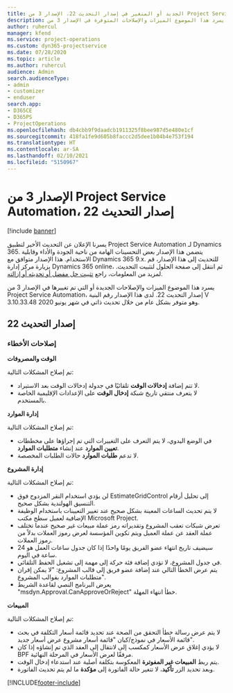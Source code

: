 ```yaml
---
title: الجديد أو المتغير في إصدار التحديث 22، الإصدار 3 من Project Service Automation
description: يسرد هذا الموضوع الميزات والإصلاحات المتوفرة في الإصدار 3 من Project Service Automation، إصدار التحديث 22.
author: ruhercul
manager: kfend
ms.service: project-operations
ms.custom: dyn365-projectservice
ms.date: 07/28/2020
ms.topic: article
ms.author: ruhercul
audience: Admin
search.audienceType:
- admin
- customizer
- enduser
search.app:
- D365CE
- D365PS
- ProjectOperations
ms.openlocfilehash: db4cbb9f9daadcb1911325f8bee987d5e480e1cf
ms.sourcegitcommit: 418fa1fe9d605b8faccc2d5dee1b04b4e753f194
ms.translationtype: HT
ms.contentlocale: ar-SA
ms.lasthandoff: 02/10/2021
ms.locfileid: "5150967"
---
```

# <a name="project-service-automation-update-release-22-v3"></a>الإصدار 3 من Project Service Automation، إصدار التحديث 22

[!include [banner](../includes/psa-now-project-operations.md)]

يسرنا الإعلان عن التحديث الأخير لتطبيق Project Service Automation لـ Dynamics 365. يتضمن هذا الإصدار بعض التحسينات الهامة من ناحية الجودة والأداء وقابلية الاستخدام. هذا الإصدار متوافق مع Dynamics 365 9.x. للتحديث إلى هذا الإصدار، قم بزيارة مركز إدارة Dynamics 365 online، ثم انتقل إلى صفحة الحلول لتثبيت التحديث. لمزيد من المعلومات، راجع [تثبيت حل مفضل أو تحديثه أو إزالته](https://docs.microsoft.com/power-platform/admin/install-remove-preferred-solution).

يسرد هذا الموضوع الميزات والإصلاحات الجديدة أو التي تم تغييرها في الإصدار 3 من Project Service Automation، إصدار التحديث 22. لدى هذا الإصدار رقم البنية V 3.10.33.48 وهو متوفر بشكل عام من خلال تحديث ذاتي في شهر يونيو 2020.

## <a name="update-release-22"></a>إصدار التحديث 22

### <a name="bug-fixes"></a>إصلاحات الأخطاء



**الوقت والمصروفات**

تم إصلاح المشكلات التالية:

- لا تتم إضافة **إدخالات الوقت** تلقائيًا في جدولة إدخالات الوقت بعد الاستيراد.
- لا يتعرف منتقي تاريخ شبكة **إدخال الوقت** على الإعدادات الإقليمية الخاصة بالمستخدم.

**إدارة الموارد**

تم إصلاح المشكلات التالية:

- في الوضع اليدوي، لا يتم التعرف على التغييرات التي تم إجراؤها على مخططات **تعيين الموارد** عند إنشاء **متطلبات الموارد**.
- لا تدعم **طلبات الموارد** حالات الطلبات المخصصة.

**إدارة المشروع**

تم إصلاح المشكلات التالية:

- لن يؤدي استخدام النقر المزدوج فوق EstimateGridControl إلى تحليل أرقام التنسيق الهولندية بشكل صحيح.
- لا يتم تحديث الساعات المعينة بشكل صحيح عند تغيير التعيينات باستخدام الوظيفة الإضافية لعميل سطح مكتب Microsoft Project.
- تعرض شبكات تعقب المشروع وتقديراته رمز عملة مبيعات غير صحيح عندما تختلف عملة العقد عن عملة العميل ويتم تكوين المؤسسة لعرض رموز العملات بدلاً من رموز العملات.
- سيضيف تاريخ انتهاء عضو الفريق يومًا واحدًا إذا كان جدول ساعات العمل هو 24 ساعة في اليوم.
- في جدول المشروع، لا تؤدي إضافة فئة حركة إلى مهمة إلى تشغيل الحفظ التلقائي.
- يتم عرض الخطأ التالي عند إضافة عضو فريق إلى قالب المشروع: "لا يمكن إقران متطلبات الموارد بقوالب المشروع". 
- يعرض البرنامج النصي لقاعدة الشريط "msdyn.Approval.CanApproveOrReject" خطأ انتهاء المهلة.

**المبيعات**

تم إصلاح المشكلات التالية:

- لا يتم عرض رسالة خطأ التحقق من الصحة عند تحديد قائمة أسعار التكلفة في بحث قائمة الأسعار في نموذج/كيان "قائمة أسعار مشروع عرض أسعار جديد".
- لا يؤدي إغلاق عرض الأسعار كمكسب إلى لانتقال إلى العقد الذي تم إنشاؤه إذا كان BPF مرفقًا لعرض الأسعار في المرحلة النهائية.
- يتم ربط **المبيعات غير المفوترة** المعكوسة بتكلفة أصلية عند استدعاء إدخال الوقت.
- وبعد تحديد الزر **تأكيد**، لا تتغير حالة الفاتورة إلى **مؤكدة** ما لم يتم تحديث الفاتورة.


[!INCLUDE[footer-include](../includes/footer-banner.md)]